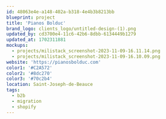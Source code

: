 ```yaml
---
id: 48063e4e-a148-402a-b318-4e4b3b8213bb
blueprint: project
title: 'Pianos Bolduc'
brand_logo: clients_logo/untitled-design-(1).png
updated_by: cd3700e4-11c6-42b6-8dbb-6134449b1279
updated_at: 1702311881
mockups:
  - projects/milistack_screenshot-2023-11-09-16.11.14.png
  - projects/milistack_screenshot-2023-11-09-16.10.09.png
website: 'https://pianosbolduc.com'
color1: '#C2A572'
color2: '#8dc270'
color3: '#70c2b4'
location: Saint-Joseph-de-Beauce
tags:
  - b2b
  - migration
  - shopify
---
```

